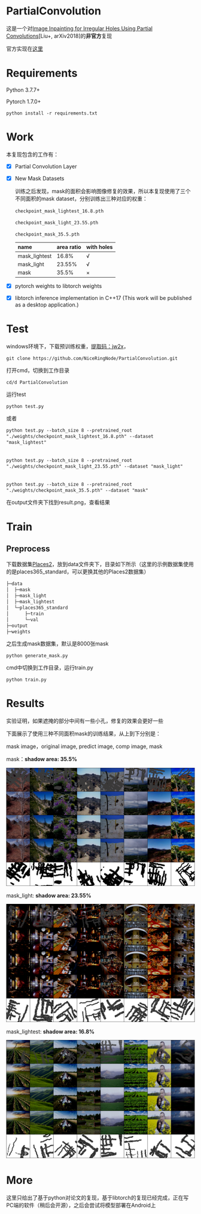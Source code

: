 # PartialConvolution

这是一个对[Image Inpainting for Irregular Holes Using Partial Convolutions](https://arxiv.org/abs/1804.07723)[Liu+, arXiv2018]的**非官方**复现

官方实现在[这里](https://github.com/NVIDIA/partialconv)

# Requirements

Python 3.7.7+

Pytorch 1.7.0+

```shell
python install -r requirements.txt
```

# Work

本复现包含的工作有：

- [x] Partial Convolution Layer

- [x] New Mask Datasets

  训练之后发现，mask的面积会影响图像修复的效果，所以本复现使用了三个不同面积的mask dataset，分别训练出三种对应的权重：

  `checkpoint_mask_lightest_16.8.pth`

  `checkpoint_mask_light_23.55.pth`

  `checkpoint_mask_35.5.pth`

  | name          | area ratio | with holes |
  | ------------- | ---------- | ---------- |
  | mask_lightest | 16.8%      | √          |
  | mask_light    | 23.55%     | √          |
  | mask          | 35.5%      | ×          |

- [x] pytorch weights to libtorch weights

- [x] libtorch inference implementation in C++17 (This work will be published as a desktop application.)

# Test

windows环境下，下载预训练权重，[提取码：jw2x](https://pan.baidu.com/s/1P93LDjkaJvnxwkm4LcnCOw )，

```
git clone https://github.com/NiceRingNode/PartialConvolution.git
```

打开cmd，切换到工作目录

```
cd/d PartialConvolution
```

运行test

```shell
python test.py
```

或者

```shell
python test.py --batch_size 8 --pretrained_root "./weights/checkpoint_mask_lightest_16.8.pth" --dataset "mask_lightest"


python test.py --batch_size 8 --pretrained_root "./weights/checkpoint_mask_light_23.55.pth" --dataset "mask_light"


python test.py --batch_size 8 --pretrained_root "./weights/checkpoint_mask_35.5.pth" --dataset "mask"
```

在output文件夹下找到result.png，查看结果

# Train

## Preprocess

下载数据集[Places2](http://places2.csail.mit.edu/download.html)，放到data文件夹下，目录如下所示（这里的示例数据集使用的是places365_standard，可以更换其他的Places2数据集）

```shell
├─data
│  ├─mask
│  ├─mask_light
│  ├─mask_lightest
│  └─places365_standard
│      ├─train
│      └─val
├─output
├─weights
```

之后生成mask数据集，默认是8000张mask

```
python generate_mask.py
```

cmd中切换到工作目录，运行train.py

```shell
python train.py
```

# Results

实验证明，如果遮掩的部分中间有一些小孔，修复的效果会更好一些

下面展示了使用三种不同面积mask的训练结果，从上到下分别是：

mask image，original image, predict image, comp image, mask

mask：**shadow area: 35.5%**

![shadow area: 35.5%](/output/using_35.5.png)



mask_light: **shadow area: 23.55%**

![shadow area: 23.55%](/output/using_23.5.png)



mask_lightest: **shadow area: 16.8%**

![shadow area: 16.8%](/output/using_16.8.png)

# More

这里只给出了基于python对论文的复现，基于libtorch的复现已经完成，正在写PC端的软件（稍后会开源），之后会尝试将模型部署在Android上

